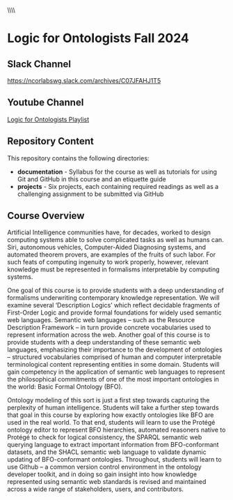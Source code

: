 \\\\\\\

# Logic for Ontologists Fall 2024

## Slack Channel
https://ncorlabswg.slack.com/archives/C07JFAHJ1T5

## Youtube Channel 

[Logic for Ontologists Playlist](https://www.youtube.com/watch?v=Ep-SGJZZBg8&list=PLDpLIEgKNGbOVAAfiD_28PH18wcktXy3M)

## Repository Content
This repository contains the following directories: 
* **documentation** - Syllabus for the course as well as tutorials for using Git and GitHub in this course and an etiquette guide
* **projects** - Six projects, each containing required readings as well as a challenging assignment to be submitted via GitHub

## Course Overview
Artificial Intelligence communities have, for decades, worked to design computing systems able to solve complicated tasks as well as humans can. Siri, autonomous vehicles, Computer-Aided Diagnosing systems, and automated theorem provers, are examples of the fruits of such labor. For such feats of computing ingenuity to work properly, however, relevant knowledge must be represented in formalisms interpretable by computing systems.

One goal of this course is to provide students with a deep understanding of formalisms underwriting contemporary knowledge representation. We will examine several ‘Description Logics’ which reflect decidable fragments of First-Order Logic and provide formal foundations for widely used semantic web languages. Semantic web languages – such as the Resource Description Framework – in turn provide concrete vocabularies used to represent information across the web. Another goal of this course is to provide students with a deep understanding of these semantic web languages, emphasizing their importance to the development of ontologies – structured vocabularies comprised of human and computer interpretable terminological content representing entities in some domain. Students will gain competency in the application of semantic web languages to represent the philosophical commitments of one of the most important ontologies in the world: Basic Formal Ontology (BFO).

Ontology modeling of this sort is just a first step towards capturing the perplexity of human intelligence. Students will take a further step towards that goal in this course by exploring how exactly ontologies like BFO are used in the real world. To that end, students will learn to use the Protégé ontology editor to represent BFO hierarchies, automated reasoners native to Protégé to check for logical consistency, the SPARQL semantic web querying language to extract important information from BFO-conformant datasets, and the SHACL semantic web language to validate dynamic updating of BFO-conformant ontologies. Throughout, students will learn to use Github – a common version control environment in the ontology developer toolkit, and in doing so gain insight into how knowledge represented using semantic web standards is revised and maintained across a wide range of stakeholders, users, and contributors.

